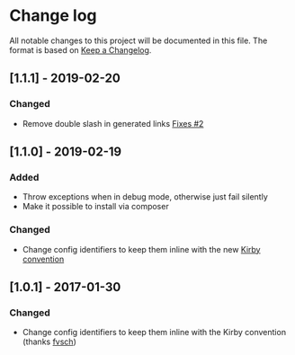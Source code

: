 # Change log

All notable changes to this project will be documented in this file. The format is based on [Keep a Changelog](http://keepachangelog.com/).

## [1.1.1] - 2019-02-20

### Changed

- Remove double slash in generated links [Fixes #2](https://github.com/Diverently/laravel-mix-kirby/issues/2)

## [1.1.0] - 2019-02-19

### Added

- Throw exceptions when in debug mode, otherwise just fail silently
- Make it possible to install via composer

### Changed

- Change config identifiers to keep them inline with the new [Kirby convention](https://getkirby.com/docs/guide/plugins/plugin-basics#plugin-options)

## [1.0.1] - 2017-01-30

### Changed

- Change config identifiers to keep them inline with the Kirby convention (thanks [fvsch](https://github.com/fvsch))
